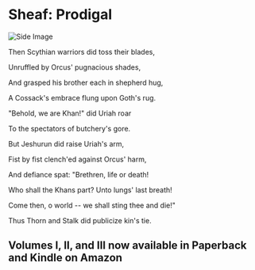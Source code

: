 # Sheaf: Prodigal

![Side Image](/docs/assets/images/Sheaf6-jpg.png)

Then Scythian warriors did toss their blades,

Unruffled by Orcus' pugnacious shades,

And grasped his brother each in shepherd hug,

A Cossack's embrace flung upon Goth's rug. 

"Behold, we are Khan!" did Uriah roar

To the spectators of butchery's gore.

But Jeshurun did raise Uriah's arm,

Fist by fist clench'ed against Orcus' harm,

And defiance spat: "Brethren, life or death!

Who shall the Khans part? Unto lungs' last breath!

Come then, o world -- we shall sting thee and die!"

Thus Thorn and Stalk did publicize kin's tie. 



## Volumes I, II, and III now available in Paperback and Kindle on Amazon
